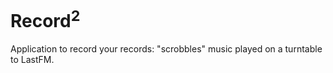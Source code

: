 # Record<sup>2</sup>
Application to record your records: "scrobbles" music played on a turntable to LastFM.
